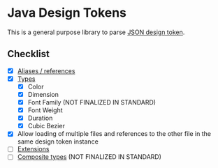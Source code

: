 # Java Design Tokens

This is a general purpose library to parse [JSON design token](https://tr.designtokens.org/).

## Checklist

- [X] [Aliases / references](https://tr.designtokens.org/format/#aliases-references)
- [X] [Types](https://tr.designtokens.org/format/#types)
    - [X] Color
    - [X] Dimension
    - [X] Font Family (NOT FINALIZED IN STANDARD)
    - [X] Font Weight
    - [X] Duration
    - [X] Cubic Bezier
- [X] Allow loading of multiple files and references to the other file in the same design token instance
- [ ] [Extensions](https://tr.designtokens.org/format/#extensions)
- [ ] [Composite types](https://tr.designtokens.org/format/#composite-types) (NOT FINALIZED IN STANDARD)